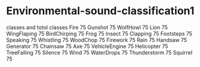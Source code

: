 # Environmental-sound-classification1

classes and totol classes
Fire 75
Gunshot 75
WolfHowl 75
Lion 75
WingFlaping 75
BirdChirping 75
Frog 75
Insect 75
Clapping 75
Footsteps 75
Speaking 75
Whistling 75
WoodChop 75
Firework 75
Rain 75
Handsaw 75
Generator 75
Chainsaw 75
Axe 75
VehicleEngine 75
Helicopter 75
TreeFalling 75
Silence 75
Wind 75
WaterDrops 75
Thunderstorm 75
Squirrel 75
